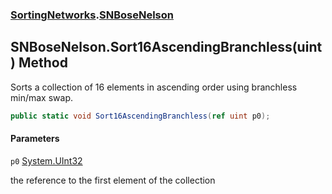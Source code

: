 ### [SortingNetworks](SortingNetworks.md 'SortingNetworks').[SNBoseNelson](SortingNetworks.SNBoseNelson.md 'SortingNetworks.SNBoseNelson')

## SNBoseNelson.Sort16AscendingBranchless(uint) Method

Sorts a collection of 16 elements in ascending order using branchless min/max swap.

```csharp
public static void Sort16AscendingBranchless(ref uint p0);
```
#### Parameters

<a name='SortingNetworks.SNBoseNelson.Sort16AscendingBranchless(uint).p0'></a>

`p0` [System.UInt32](https://docs.microsoft.com/en-us/dotnet/api/System.UInt32 'System.UInt32')

the reference to the first element of the collection